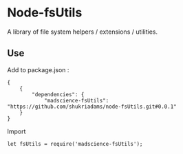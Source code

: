 # Node-fsUtils

A library of file system helpers / extensions / utilities.

## Use 

Add to package.json :

    {
        {
            "dependencies": {
                "madscience-fsUtils": "https://github.com/shukriadams/node-fsUtils.git#0.0.1"
        }
    }

Import

    let fsUtils = require('madscience-fsUtils');
